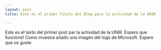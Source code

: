 ```yaml
---
layout: post
title: Este es el primer Título del Blog para la actividad de la UNIR

---
```


Este es el texto del primer post par la actividad de la UNIR. Espero que funcione! Como muestra añado una imagen del logo
de Microsoft. Espero que os guste.


 


